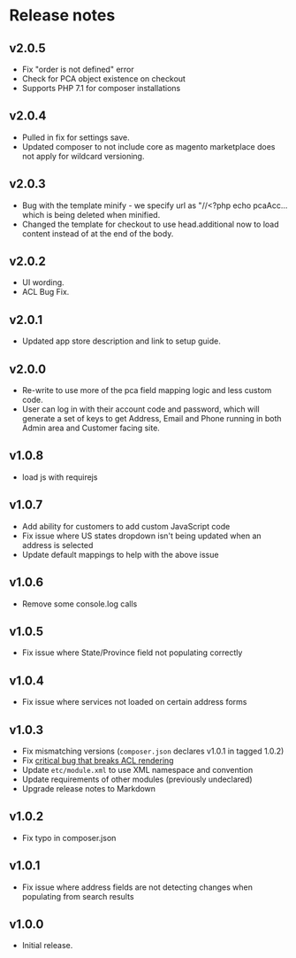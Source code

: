 # Release notes

## v2.0.5

- Fix "order is not defined" error
- Check for PCA object existence on checkout
- Supports PHP 7.1 for composer installations

## v2.0.4

- Pulled in fix for settings save.
- Updated composer to not include core as magento marketplace does not apply for wildcard versioning.


## v2.0.3

- Bug with the template minify - we specify url as "//<?php echo pcaAcc... which is being deleted when minified.
- Changed the template for checkout to use head.additional now to load content instead of at the end of the body.

## v2.0.2

- UI wording.
- ACL Bug Fix.

## v2.0.1

- Updated app store description and link to setup guide.

## v2.0.0

- Re-write to use more of the pca field mapping logic and less custom code.
- User can log in with their account code and password, which will generate a set 
  of keys to get Address, Email and Phone running in both Admin area and Customer facing site.

## v1.0.8

- load js with requirejs

## v1.0.7

- Add ability for customers to add custom JavaScript code
- Fix issue where US states dropdown isn't being updated when an address is selected
- Update default mappings to help with the above issue 

## v1.0.6

- Remove some console.log calls

## v1.0.5

- Fix issue where State/Province field not populating correctly

## v1.0.4

- Fix issue where services not loaded on certain address forms

## v1.0.3

- Fix mismatching versions (`composer.json` declares v1.0.1 in tagged 1.0.2)
- Fix [critical bug that breaks ACL rendering](https://github.com/magento/magento2/pull/4396)
- Update `etc/module.xml` to use XML namespace and convention
- Update requirements of other modules (previously undeclared)
- Upgrade release notes to Markdown

## v1.0.2

- Fix typo in composer.json

## v1.0.1

- Fix issue where address fields are not detecting changes when populating from search results

## v1.0.0

- Initial release.
